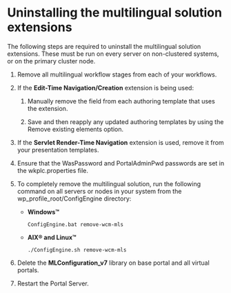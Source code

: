 # Uninstalling the multilingual solution extensions

The following steps are required to uninstall the multilingual solution extensions. These must be run on every server on non-clustered systems, or on the primary cluster node.

1.  Remove all multilingual workflow stages from each of your workflows.

2.  If the **Edit-Time Navigation/Creation** extension is being used:

    1.  Manually remove the field from each authoring template that uses the extension.

    2.  Save and then reapply any updated authoring templates by using the Remove existing elements option.

3.  If the **Servlet Render-Time Navigation** extension is used, remove it from your presentation templates.

4.  Ensure that the WasPassword and PortalAdminPwd passwords are set in the wkplc.properties file.

5.  To completely remove the multilingual solution, run the following command on all servers or nodes in your system from the wp_profile_root/ConfigEngine directory:

    -   **Windows™**

        `ConfigEngine.bat remove-wcm-mls`

    -   **AIX® and Linux™**

        `./ConfigEngine.sh remove-wcm-mls`

6.  Delete the **MLConfiguration_v7** library on base portal and all virtual portals.

7.  Restart the Portal Server.



